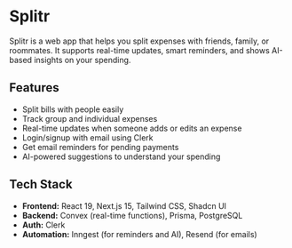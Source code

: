 # Splitr

Splitr is a web app that helps you split expenses with friends, family, or roommates. It supports real-time updates, smart reminders, and shows AI-based insights on your spending.

## Features

- Split bills with people easily
- Track group and individual expenses
- Real-time updates when someone adds or edits an expense
- Login/signup with email using Clerk
- Get email reminders for pending payments
- AI-powered suggestions to understand your spending

## Tech Stack

- **Frontend:** React 19, Next.js 15, Tailwind CSS, Shadcn UI
- **Backend:** Convex (real-time functions), Prisma, PostgreSQL
- **Auth:** Clerk
- **Automation:** Inngest (for reminders and AI), Resend (for emails)
